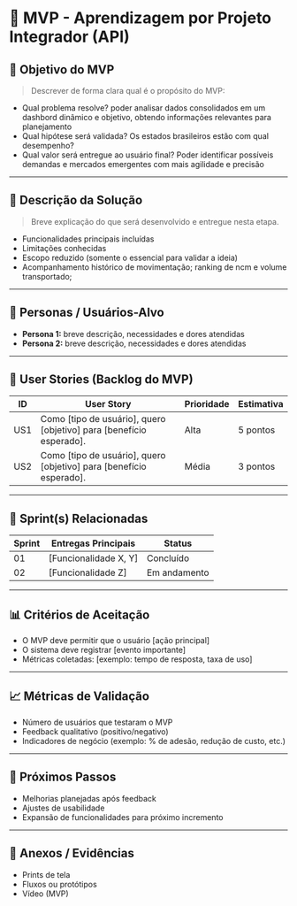 # 📌 MVP - Aprendizagem por Projeto Integrador (API)

## 🎯 Objetivo do MVP
> Descrever de forma clara qual é o propósito do MVP:  
- Qual problema resolve?  poder analisar dados consolidados em um dashbord dinâmico e objetivo, obtendo informações relevantes para planejamento
- Qual hipótese será validada?  Os estados brasileiros estão com qual desempenho?
- Qual valor será entregue ao usuário final? Poder identificar possíveis demandas e mercados emergentes com mais agilidade e precisão

---

## 📝 Descrição da Solução
> Breve explicação do que será desenvolvido e entregue nesta etapa.  
- Funcionalidades principais incluídas  
- Limitações conhecidas  
- Escopo reduzido (somente o essencial para validar a ideia)  
- Acompanhamento histórico de movimentação; ranking de ncm e volume transportado; 
---

## 👥 Personas / Usuários-Alvo
- **Persona 1:** breve descrição, necessidades e dores atendidas  
- **Persona 2:** breve descrição, necessidades e dores atendidas  

---

## 🔑 User Stories (Backlog do MVP)
| ID  | User Story                                                                 | Prioridade | Estimativa |
|-----|-----------------------------------------------------------------------------|------------|------------|
| US1 | Como [tipo de usuário], quero [objetivo] para [benefício esperado].         | Alta       | 5 pontos   |
| US2 | Como [tipo de usuário], quero [objetivo] para [benefício esperado].         | Média      | 3 pontos   |

---

## 📅 Sprint(s) Relacionadas
| Sprint | Entregas Principais                          | Status   |
|--------|----------------------------------------------|----------|
| 01     | [Funcionalidade X, Y]                        | Concluído|
| 02     | [Funcionalidade Z]                           | Em andamento |

---

## 📊 Critérios de Aceitação
- O MVP deve permitir que o usuário [ação principal]  
- O sistema deve registrar [evento importante]  
- Métricas coletadas: [exemplo: tempo de resposta, taxa de uso]  

---

## 📈 Métricas de Validação
- Número de usuários que testaram o MVP  
- Feedback qualitativo (positivo/negativo)  
- Indicadores de negócio (exemplo: % de adesão, redução de custo, etc.)  

---

## 🚀 Próximos Passos
- Melhorias planejadas após feedback  
- Ajustes de usabilidade  
- Expansão de funcionalidades para próximo incremento  

---

## 📂 Anexos / Evidências
- Prints de tela  
- Fluxos ou protótipos  
- Vídeo (MVP)  

